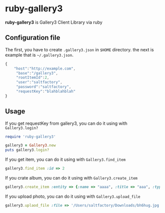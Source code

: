 # ruby-gallery3

**ruby-gallery3** is Gallery3 Client Library via ruby

## Configuration file

The first, you have to create `.gallery3.json` in `$HOME` directory. the next is example that is `~/.gallery3.json`.

```javascript
{
	"host":"http://example.com",
	 "base":"/gallery3",
	 "rootItemId":2,
	 "user":"saltfactory",
	 "password":"saltfactory",
	 "requestKey":"blahblahblah"
}
```

## Usage 

If you get requestKey from gallery3, you can do it using with `Gallery3.login?`

```ruby
require 'ruby-gallery3'

gallery3 = Gallery3.new
puts gallery3.login?
```

If you get item, you can do it using with `Gallery3.find_item`

```ruby
gallery3.find_item :id => 2
```

If you crate album, you can do it using with `Gallery3.create_item`

```ruby
gallery3.create_item :entity => {:name => "aaaa", :title => "aaa", :type => "album"}
```

If you upload photo, you can do it using with `Gallery3.upload_file`

```ruby
gallery3.uplaod_file :file => '/Users/saltfactory/Downloads/bh6hug.jpg'
```


